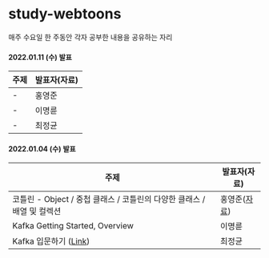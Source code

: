 # study-webtoons

매주 수요일 한 주동안 각자 공부한 내용을 공유하는 자리

#### 2022.01.11 (수) 발표
주제|발표자(자료)
---|---
-|홍영준
-|이명륜
-|최정균

#### 2022.01.04 (수) 발표
주제|발표자(자료)
---|---
코틀린 - Object / 중첩 클래스 / 코틀린의 다양한 클래스 / 배열 및 컬렉션| 홍영준([자료](https://github.com/study-playground/study-webtoons/issues/1#issuecomment-1369334997))
Kafka Getting Started, Overview |이명륜
Kafka 입문하기 ([Link](https://github.com/wjdrbs96/Today-I-Learn/tree/master/Kafka)) |최정균
